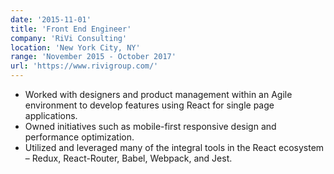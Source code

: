 ```yaml
---
date: '2015-11-01'
title: 'Front End Engineer'
company: 'RiVi Consulting'
location: 'New York City, NY'
range: 'November 2015 - October 2017'
url: 'https://www.rivigroup.com/'
---
```


- Worked with designers and product management within an Agile environment to develop features using React for single page applications. 
-  Owned initiatives such as mobile-first responsive design and performance optimization.
- Utilized and leveraged many of the integral tools in the React ecosystem – Redux, React-Router, Babel, Webpack, and Jest. 

